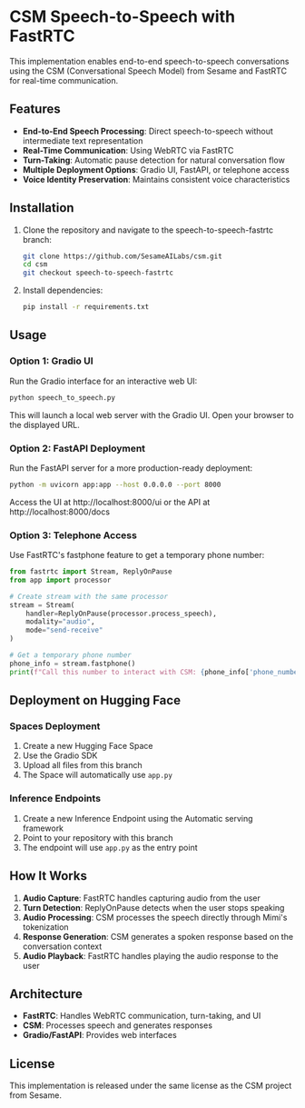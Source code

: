 # CSM Speech-to-Speech with FastRTC

This implementation enables end-to-end speech-to-speech conversations using the CSM (Conversational Speech Model) from Sesame and FastRTC for real-time communication.

## Features

- **End-to-End Speech Processing**: Direct speech-to-speech without intermediate text representation
- **Real-Time Communication**: Using WebRTC via FastRTC
- **Turn-Taking**: Automatic pause detection for natural conversation flow
- **Multiple Deployment Options**: Gradio UI, FastAPI, or telephone access
- **Voice Identity Preservation**: Maintains consistent voice characteristics

## Installation

1. Clone the repository and navigate to the speech-to-speech-fastrtc branch:
   ```bash
   git clone https://github.com/SesameAILabs/csm.git
   cd csm
   git checkout speech-to-speech-fastrtc
   ```

2. Install dependencies:
   ```bash
   pip install -r requirements.txt
   ```

## Usage

### Option 1: Gradio UI

Run the Gradio interface for an interactive web UI:

```bash
python speech_to_speech.py
```

This will launch a local web server with the Gradio UI. Open your browser to the displayed URL.

### Option 2: FastAPI Deployment

Run the FastAPI server for a more production-ready deployment:

```bash
python -m uvicorn app:app --host 0.0.0.0 --port 8000
```

Access the UI at http://localhost:8000/ui or the API at http://localhost:8000/docs

### Option 3: Telephone Access

Use FastRTC's fastphone feature to get a temporary phone number:

```python
from fastrtc import Stream, ReplyOnPause
from app import processor

# Create stream with the same processor
stream = Stream(
    handler=ReplyOnPause(processor.process_speech),
    modality="audio",
    mode="send-receive"
)

# Get a temporary phone number
phone_info = stream.fastphone()
print(f"Call this number to interact with CSM: {phone_info['phone_number']}")
```

## Deployment on Hugging Face

### Spaces Deployment

1. Create a new Hugging Face Space
2. Use the Gradio SDK
3. Upload all files from this branch
4. The Space will automatically use `app.py`

### Inference Endpoints

1. Create a new Inference Endpoint using the Automatic serving framework
2. Point to your repository with this branch
3. The endpoint will use `app.py` as the entry point

## How It Works

1. **Audio Capture**: FastRTC handles capturing audio from the user
2. **Turn Detection**: ReplyOnPause detects when the user stops speaking
3. **Audio Processing**: CSM processes the speech directly through Mimi's tokenization
4. **Response Generation**: CSM generates a spoken response based on the conversation context
5. **Audio Playback**: FastRTC handles playing the audio response to the user

## Architecture

- **FastRTC**: Handles WebRTC communication, turn-taking, and UI
- **CSM**: Processes speech and generates responses
- **Gradio/FastAPI**: Provides web interfaces

## License

This implementation is released under the same license as the CSM project from Sesame. 